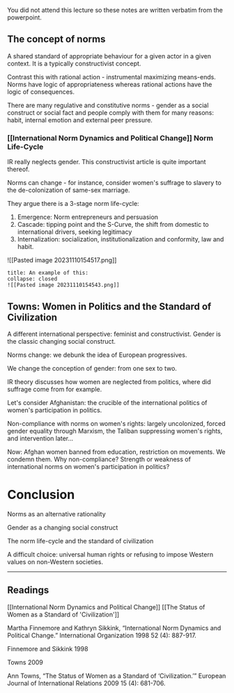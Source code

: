 You did not attend this lecture so these notes are written verbatim from the powerpoint.

## The concept of norms

A shared standard of appropriate behaviour for a given actor in a given context. It is a typically constructivist concept.

Contrast this with rational action - instrumental maximizing means-ends. Norms have logic of appropriateness whereas rational actions have the logic of consequences.

There are many regulative and constitutive norms - gender as a social construct or social fact and people comply with them for many reasons: habit, internal emotion and external peer pressure.

### [[International Norm Dynamics and Political Change]] Norm Life-Cycle

IR really neglects gender. This constructivist article is quite important thereof.

Norms can change - for instance, consider women's suffrage to slavery to the de-colonization of same-sex marriage.

They argue there is a 3-stage norm life-cycle:
1. Emergence: Norm entrepreneurs and persuasion
2. Cascade: tipping point and the S-Curve, the shift from domestic to international drivers, seeking legitimacy
3. Internalization: socialization, institutionalization and conformity, law and habit.

![[Pasted image 20231110154517.png]]

```ad-example
title: An example of this:
collapse: closed
![[Pasted image 20231110154543.png]]
```

## Towns: Women in Politics and the Standard of Civilization

A different international perspective: feminist and constructivist. Gender is the classic changing social construct.

Norms change: we debunk the idea of European progressives.

We change the conception of gender: from one sex to two.

IR theory discusses how women are neglected from politics, where did suffrage come from for example.

Let's consider Afghanistan: the crucible of the international politics of women's participation in politics.

Non-compliance with norms on women's rights: largely uncolonized, forced gender equality through Marxism, the Taliban suppressing women's rights, and intervention later...

Now: Afghan women banned from education, restriction on movements. We condemn them. Why non-compliance? Strength or weakness of international norms on women's participation in politics?

# Conclusion

Norms as an alternative rationality

Gender as a changing social construct

The norm life-cycle and the standard of civilization

A difficult choice: universal human rights or refusing to impose Western values on non-Western societies.

---

## Readings

[[International Norm Dynamics and Political Change]]
[[The Status of Women as a Standard of 'Civilization']]

Martha Finnemore and Kathryn Sikkink, “International Norm Dynamics and Political Change.” International Organization 1998 52 (4): 887-917.

Finnemore and Sikkink 1998

Towns 2009

Ann Towns, “The Status of Women as a Standard of ‘Civilization.’” European Journal of International Relations 2009 15 (4): 681-706.